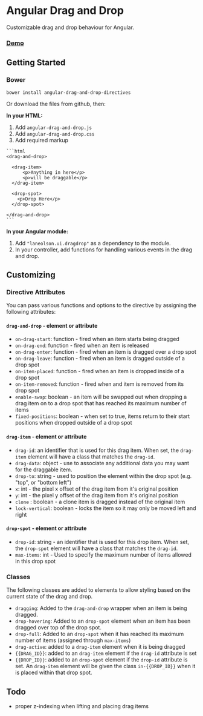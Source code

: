 # Angular Drag and Drop
Customizable drag and drop behaviour for Angular.

### [Demo](http://lane.github.io/angular-drag-and-drop/)

## Getting Started

### Bower
    bower install angular-drag-and-drop-directives
    
Or download the files from github, then:

**In your HTML:**

  1. Add `angular-drag-and-drop.js` 
  2. Add `angular-drag-and-drop.css`
  3. Add required markup

    ```html
    <drag-and-drop>

      <drag-item>
          <p>Anything in here</p>
          <p>will be draggable</p>
      </drag-item>

      <drop-spot>
        <p>Drop Here</p>
      </drop-spot>

    </drag-and-drop>
    ```

**In your Angular module:**

  1. Add `"laneolson.ui.dragdrop"` as a dependency to the module. 
  2. In your controller, add functions for handling various events in the drag and drop.

## Customizing

### Directive Attributes
You can pass various functions and options to the directive by assigning the following attributes:

#### `drag-and-drop` - element or attribute
  - `on-drag-start`: function - fired when an item starts being dragged
  - `on-drag-end`: function - fired when an item is released
  - `on-drag-enter`: function - fired when an item is dragged over a drop spot
  - `on-drag-leave`: function - fired when an item is dragged outside of a drop spot
  - `on-item-placed`: function - fired when an item is dropped inside of a drop spot
  - `on-item-removed`: function - fired when and item is removed from its drop spot
  - `enable-swap`: boolean - an item will be swapped out when dropping a drag item on to a drop spot that has reached its maximum number of items
  - `fixed-positions`: boolean - when set to true, items return to their start positions when dropped outside of a drop spot

#### `drag-item` - element or attribute
  - `drag-id`: an identifier that is used for this drag item.  When set, the `drag-item` element will have a class that matches the `drag-id`.
  - `drag-data`: object - use to associate any additional data you may want for the draggable item.
  - `drop-to`: string - used to position the element within the drop spot (e.g. "top", or "bottom left")
  - `x`: int - the pixel x offset of the drag item from it's original position
  - `y`: int - the pixel y offset of the drag item from it's original position
  - `clone` : boolean - a clone item is dragged instead of the original item
  - `lock-vertical`: boolean - locks the item so it may only be moved left and right

#### `drop-spot` - element or attribute
  - `drop-id`:  string - an identifier that is used for this drop item.  When set, the `drop-spot` element will have a class that matches the `drag-id`.
  - `max-items`: int - Used to specify the maximum number of items allowed in this drop spot

### Classes
  The following classes are added to elements to allow styling based on the current state of the drag and drop.

  - `dragging`: Added to the `drag-and-drop` wrapper when an item is being dragged.
  - `drop-hovering`: Added to an `drop-spot` element when an item has been dragged over top of the drop spot.
  - `drop-full`: Added to an `drop-spot` when it has reached its maximum number of items (assigned through `max-items`)
  - `drag-active`: added to a `drag-item` element when it is being dragged
  - `{{DRAG_ID}}`: added to an `drag-item` element if the `drag-id` attribute is set
  - `{{DROP_ID}}`: added to an `drop-spot` element if the `drop-id` attribute is set. An `drag-item` element will be given the class `in-{{DROP_ID}}` when it is placed within that drop spot.

## Todo

  - proper z-indexing when lifting and placing drag items
